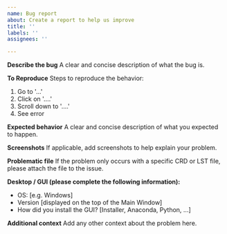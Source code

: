 ```yaml
---
name: Bug report
about: Create a report to help us improve
title: ''
labels: ''
assignees: ''

---
```


**Describe the bug**
A clear and concise description of what the bug is.

**To Reproduce**
Steps to reproduce the behavior:
1. Go to '...'
2. Click on '....'
3. Scroll down to '....'
4. See error

**Expected behavior**
A clear and concise description of what you expected to happen.

**Screenshots**
If applicable, add screenshots to help explain your problem.

**Problematic file**
If the problem only occurs with a specific CRD or LST file, please attach the file to the issue.

**Desktop / GUI (please complete the following information):**
 - OS: [e.g. Windows]
 - Version [displayed on the top of the Main Window]
 - How did you install the GUI? [Installer, Anaconda, Python, ...]

**Additional context**
Add any other context about the problem here.

